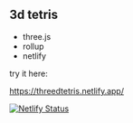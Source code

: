 ## 3d tetris

- three.js
- rollup
- netlify

try it here:

https://threedtetris.netlify.app/

[![Netlify Status](https://api.netlify.com/api/v1/badges/e0cfe2ae-ed7d-4f08-9698-efe60d4f65e2/deploy-status)](https://app.netlify.com/sites/threedtetris/deploys)